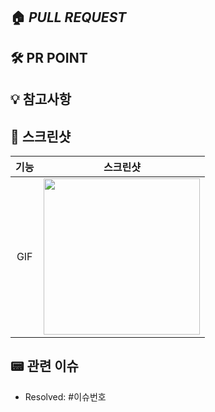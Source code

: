 <!--
Prefix [#이슈번호] 작업 설명
예시 : Feat [#33] 마이페이지 뷰 구현
-->

## 🏠 *PULL REQUEST*

## 🛠️ PR POINT
<!-- `작업한 내용을 적어주세요. -->

## 💡 참고사항
<!-- 참고할 사항이 있다면 적어주세요. -->
> 

## 📸 스크린샷
|기능|스크린샷|
|:--:|:--:|
|GIF|<img src = "" width ="250">|

## 📟 관련 이슈
- Resolved: #이슈번호
